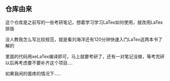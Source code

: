## 仓库由来 

这个仓库是之前写的一些考研笔记，想着学习学习LaTex如何使用，就改用LaTex排版

没人教我怎么写比较规范，就是看刘海洋还有120分钟快速入门LaTex这两本书了解的

里面的代码用xeLaTex编译即可，马上就要考研了，还有一对笔记没做，等考完研以后再考虑要不要补齐这个项目....

如果我闲的蛋疼的情况下.....
